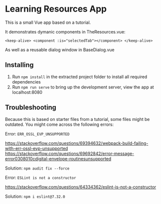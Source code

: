 # Learning Resources App

This is a small Vue app based on a tutorial.

It demonstrates dymanic components in TheResources.vue:

`<keep-alive>
    <component :is="selectedTab"></component>
  </keep-alive>`

As well as a reusable dialog window in BaseDialog.vue

## Installing

1. Run `npm install` in the extracted project folder to install all required dependencies
2. Run `npm run serve` to bring up the development server, view the app at localhost:8080

## Troubleshooting

Because this is based on starter files from a tutorial, some files might be outdated. 
You might come across the following errors:

Error: `ERR_OSSL_EVP_UNSUPPORTED`

https://stackoverflow.com/questions/69394632/webpack-build-failing-with-err-ossl-evp-unsupported
https://stackoverflow.com/questions/69692842/error-message-error0308010cdigital-envelope-routinesunsupported

Solution: `npm audit fix --force`

Error: `ESLint is not a constructor`

https://stackoverflow.com/questions/64334362/eslint-is-not-a-constructor

Solution: `npm i eslint@7.32.0`